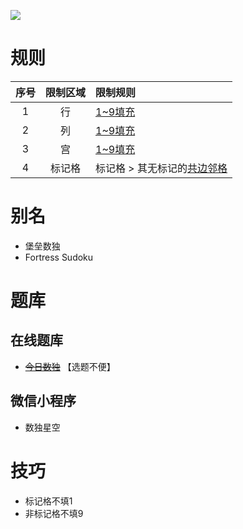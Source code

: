 ![](https://cn.sudoku.today/pic/04/fortress/70858_44736.png)

# 规则

| 序号  | 限制区域 | 限制规则              |
|:---:|:----:|:------------------|
|  1  |  行   | [1~9填充]           |
|  2  |  列   | [1~9填充]           |
|  3  |  宫   | [1~9填充]           |
|  4  | 标记格  | 标记格 > 其无标记的[共边邻格] |

# 别名

- 堡垒数独
- Fortress Sudoku

# 题库

## 在线题库

- ~~[今日数独]~~ 【选题不便】

## 微信小程序

- 数独星空

# 技巧

- 标记格不填1
- 非标记格不填9

[1~9填充]: ../../../rules.md#1~9填充

[共边邻格]: ../../../rules.md#共边邻格

[今日数独]: https://cn.sudoku.today/g-fortress-sudoku/
